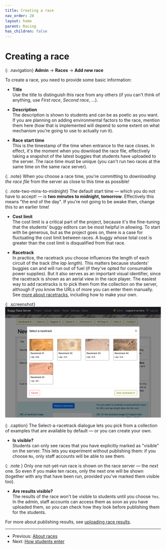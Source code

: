 ```yaml
---
title: Creating a race
nav_order: 20
layout: home
parent: Racing
has_children: false
---
```



# Creating a race

{: .navigation}
**Admin** → **Races** → **Add new race**

To create a race, you need to provide some basic information:

* **Title**  
  Use the title to distinguish this race from any others (if you can't think of
  anything, use _First race_, _Second race_, ...).

* **Description**  
  The description is shown to students and can be as poetic as you want. If you
  are planning on adding environmental factors to the race, mention them here
  (how that is implemented will depend to some extent on what mechanism you're
  going to use to actually run it).

* **Race start time**  
  This is the timestamp of the time when entrance to the race closes. In effect,
  it's the moment when you download the race file, effectively taking a snapshot
  of the latest buggies that students have uploaded to the server. The race time
  must be unique (you can't run two races at the same time on the same race
  server).

{: .note}
When you choose a race time, you're committing to _downloading the race file_
from the server as close to this time as possible!

{: .note-two-mins-to-midnight}
The default start time — which you do not have to accept! — is **two minutes
to midnight, tomorrow**. Effectively this means "the end of the day". If you're
not going to be awake then, change this to an earlier time!

  
* **Cost limit**  
  The cost limit is a critical part of the project, because it's the fine-tuning
  that the students' buggy editors can be most helpful in allowing. To start
  with be generous, but as the project goes on, there is a case for fluctuating
  the cost limit between races. A buggy whose total cost is greater than the
  cost limit is disqualified from that race.

* **Racetrack**  
  In practice, the racetrack you choose influences the length of each circuit
  of the track (the _lap length_). This matters because students' buggies can
  and will run out of fuel (if they've opted for consumable power supplies). But
  it also serves as an important visual identifier, since the racetrack is shown
  as an aerial view in the race player. 
  The easiest way to add racetracks is to pick them from the collection on the
  server, although if you know the URLs of more you can enter them manually.
  See [more about racetracks](racetracks), including how to make your own.

{: .screenshot}
![Screenshot of picking a racetrack](/docs/img/screenshots/pick-a-racetrack.png)

{: .caption}
The Select-a-racetrack dialogue lets you pick from a collection of examples
that are available by default — or you can create your own.

* **Is visible?**  
  Students can only see races that you have explicitly marked as "visible" on
  the server. This lets you experiment without publishing them: if you choose
  `No`, only staff accounts will be able to see them.

{: .note }
Only one not-yet-run race is shown on the race server — the _next_ one. So even
if you make ten races, only the next one will be shown (together with any that
have been run, provided you've marked them visible too).

* **Are results visible?**  
  The results of the race won't be visible to students until you choose `Yes`.
  In the admin, staff accounts can access them as soon as you have uploaded them,
  so you can check how they look before publishing them for the students.

For more about publishing results, see
[uploading race results](uploading-results).

---

* Previous: [About races](about)
* Next: [How students enter](how-students-enter)
